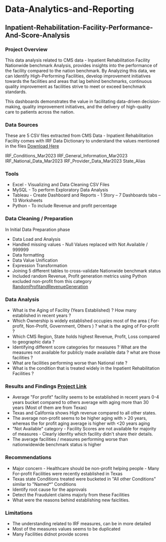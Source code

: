 # Data-Analytics-and-Reporting
## Inpatient-Rehabilitation-Facility-Performance-And-Score-Analysis

### Project Overview 
This data analysis related to CMS data - Inpatient Rehabilitation Facility Nationwide benchmark Analysis, provides insights into the performance of the facility compared to the nation benchmark. By Analyzing this data, we can Identify High-Performing Facilities, 
develop improvement initiatives towards the facilities and areas that lag behind benchmarks, continuous quality improvement as facilities strive to meet or exceed benchmark standards.

This dashboards demonstrates the value in facilitating data-driven decision-making, quality improvement initiatives, and the delivery of high-quality care to patients across the nation.

### Data Sources
These are 5 CSV files extracted from CMS Data - Inpatient Rehabilitation Facility comes with IRF Data Dictionary to understand the values mentioned in the files [Download Here](https://data.cms.gov/provider-data/topics/inpatient-rehabilitation-facilities
)

IRF_Conditions_Mar2023
IRF_General_Information_Mar2023
IRF_National_Data_Mar2023
IRF_Provider_Data_Mar2023
State_Alias

### Tools 
- Excel - Visualizing and Data Cleaning CSV Files
- MySQL - To perform Exploratory Data Analysis
- Tableau - Create Dashboard and Reports - 1 Story – 7 Dashboards tabs – 13 Worksheets
- Python - To include Revenue and profit percentage

### Data Cleaning / Preparation

In Initial Data Preparation phase 
- Data Load and Analysis 
- Handled missing values - Null Values replaced with Not Available / 999999 
- Data formatting
- Data Value Unification
- Expression Transformation
- Joining 5 different tables to cross-validate Nationwide benchmark status
- Included random Revenue, Profit generation metrics using Python excluded non-profit from this category
  [RandomProfitandRevenueGeneration](https://github.com/vkveena/Inpatient-Rehabilitation-Facility-Performance-And-Score-Analysis/blob/main/GeneralInformation_Random.py)

### Data Analysis
- What is the Aging of Facility (Years Established) ? How many established in recent years ?
- Which Ownership is widely established occupies most of the area ( For-profit, Non-Profit, Government, Others ) ? what is the aging of For-profit ?
- Which CMS Region, State holds highest Revenue, Profit, Loss compared to geographic data ?
- Identifying different score categories for measures ? What are the measures not available for publicly made available data ? what are those facilities ?
- What are facilities performing worse than National rate ?
- What is the condition that is treated widely in the Inpatient Rehabilitation Facilities ? 

### Results and Findings [Project Link](https://public.tableau.com/app/profile/veena.pravallika.koka/viz/InpatientRehabilitationFacilityScoreOverview/IRF-Region#1)
- Average "For profit" facility seems to be established in recent years 0-4 years bucket compared to others average with aging more than 30 years (Most of them are from Texas)
- Texas and California shows High revenue compared to all other states.
- The average non-profit seems to be higher aging with > 20 years, whereas the for profit aging average is higher with <20 years aging
- "Not Available" category - Facility Scores are not available for majority of measures - Clearly idenfity which facility didn't share their details.
- The average facilities / measures performing worse than nationwidewide benchmark status is higher

### Recommendations
- Major concern - Healthcare should be non-profit helping people - Many For-profit Facilities were recently established in Texas
- Texas state Conditions treated were bucketed in "All other Conditions" similar to "Named*" Conditions
- Identify root cause for the approvals
- Detect the Fraudulent claims majorly from these Facilities
- What were the reasons behind establishing new faiclities.

### Limitations
- The understanding related to IRF measures, can be in more detailed
- Most of the measures values seems to be duplicated
- Many Facilities didnot provide scores
